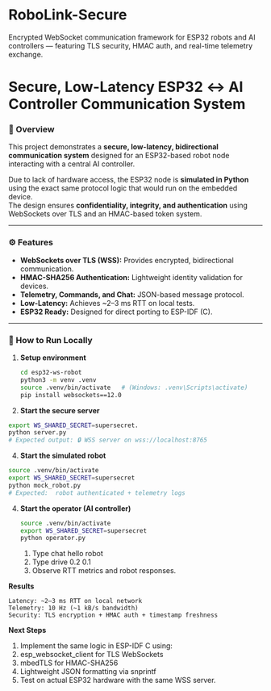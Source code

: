 # RoboLink-Secure
Encrypted WebSocket communication framework for ESP32 robots and AI controllers — featuring TLS security, HMAC auth, and real-time telemetry exchange.


# Secure, Low-Latency ESP32 ↔ AI Controller Communication System

### 🧠 Overview
This project demonstrates a **secure, low-latency, bidirectional communication system** designed for an ESP32-based robot node interacting with a central AI controller.

Due to lack of hardware access, the ESP32 node is **simulated in Python** using the exact same protocol logic that would run on the embedded device.  
The design ensures **confidentiality, integrity, and authentication** using WebSockets over TLS and an HMAC-based token system.

---

### ⚙️ Features
- **WebSockets over TLS (WSS):** Provides encrypted, bidirectional communication.
- **HMAC-SHA256 Authentication:** Lightweight identity validation for devices.
- **Telemetry, Commands, and Chat:** JSON-based message protocol.
- **Low-Latency:** Achieves ~2–3 ms RTT on local tests.
- **ESP32 Ready:** Designed for direct porting to ESP-IDF (C).

---


### 🚀 How to Run Locally

1. **Setup environment**
   ```bash
   cd esp32-ws-robot
   python3 -m venv .venv
   source .venv/bin/activate   # (Windows: .venv\Scripts\activate)
   pip install websockets==12.0


2. **Start the secure server**
```bash
export WS_SHARED_SECRET=supersecret.
python server.py
# Expected output: 🔒 WSS server on wss://localhost:8765
 ```

4. **Start the simulated robot**
```bash
source .venv/bin/activate
export WS_SHARED_SECRET=supersecret
python mock_robot.py
# Expected:  robot authenticated + telemetry logs

 ```
   
4. **Start the operator (AI controller)**
   ```bash
   source .venv/bin/activate
   export WS_SHARED_SECRET=supersecret
   python operator.py
    ```

   1. Type chat hello robot
   2. Type drive 0.2 0.1
   3. Observe RTT metrics and robot responses.

**Results**
 ```
Latency: ~2–3 ms RTT on local network
Telemetry: 10 Hz (~1 kB/s bandwidth)
Security: TLS encryption + HMAC auth + timestamp freshness
 ```

**Next Steps**

1. Implement the same logic in ESP-IDF C using:
2. esp_websocket_client for TLS WebSockets
3. mbedTLS for HMAC-SHA256
4. Lightweight JSON formatting via snprintf
5. Test on actual ESP32 hardware with the same WSS server.

